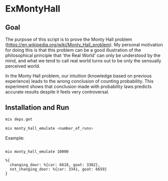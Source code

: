 # ExMontyHall

## Goal
The purpose of this script is to prove the Monty Hall problem (https://en.wikipedia.org/wiki/Monty_Hall_problem).
My personal motivation for doing this is that this problem can be a good illustration of the philosophical principle that 'the Real World' can only be understood by the mind, 
and what we tend to call real world turns out to be only the sensually perceived world.

In the Monty Hall problem, our intuition (knowledge based on previous experience) leads to the wrong conclusion of counting probability. 
This experiment shows that conclusion made with probability laws predicts accurate results despite it feels very controversal.


## Installation and Run
```elixir
mix deps.get

mix monty_hall_emulate <number_of_runs>
```

Example:

```

mix monty_hall_emulate 10000

%{
  changing_door: %{car: 6618, goat: 3382},
  not_changing_door: %{car: 3341, goat: 6659}
}

```



